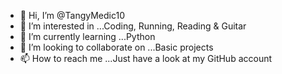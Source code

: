 - 👋 Hi, I’m @TangyMedic10
- 👀 I’m interested in ...Coding, Running, Reading & Guitar
- 🌱 I’m currently learning ...Python
- 💞️ I’m looking to collaborate on ...Basic projects
- 📫 How to reach me ...Just have a look at my GitHub account

<!---
TangyMedic10/TangyMedic10 is a ✨ special ✨ repository because its `README.md` (this file) appears on your GitHub profile.
You can click the Preview link to take a look at your changes.
--->
